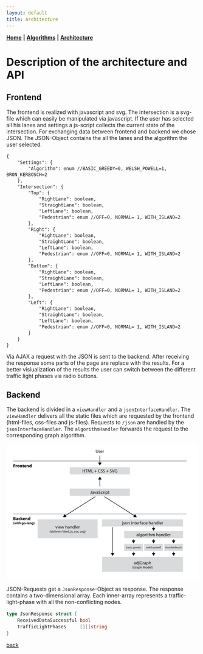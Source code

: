 ```yaml
---
layout: default
title: Architecture
---
```


**[Home](./)** **&#124;** **[Algorithms](./algorithms.html)** **&#124;** **[Architecture](./architecture.html)**

# Description of the architecture and API

## Frontend

The frontend is realized with javascript and svg. The intersection is a
svg-file which can easily be manipulated via javascript. If the user has selected
all his lanes and settings a js-script collects the current state of
the intersection. For exchanging data between frontend and backend we chose JSON.
The JSON-Object contains the all the lanes and the algorithm the user selected.

```
{
	"Settings": {
		"Algorithm": enum //BASIC_GREEDY=0, WELSH_POWELL=1, BRON_KERBOSCH=2
	},
	"Intersection": {
		"Top": {
			"RightLane": boolean,
			"StraightLane": boolean,
			"LeftLane": boolean,
			"Pedestrian": enum //OFF=0, NORMAL= 1, WITH_ISLAND=2
		},
		"Right": {
			"RightLane": boolean,
			"StraightLane": boolean,
			"LeftLane": boolean,
			"Pedestrian": enum //OFF=0, NORMAL= 1, WITH_ISLAND=2
		},
		"Buttom": {
			"RightLane": boolean,
			"StraightLane": boolean,
			"LeftLane": boolean,
			"Pedestrian": enum //OFF=0, NORMAL= 1, WITH_ISLAND=2
		},
		"Left": {
			"RightLane": boolean,
			"StraightLane": boolean,
			"LeftLane": boolean,
			"Pedestrian": enum //OFF=0, NORMAL= 1, WITH_ISLAND=2
		}
	}
}
```

Via AJAX a request with the JSON is sent to the backend.
After receiving the response some parts of the page are replace with the results.
For a better visiualization of the results the user can switch between the
different traffic light phases via radio buttons.

## Backend

The backend is divided in a ```viewHandler``` and a ```jsonInterfaceHandler```.
The ```viewHandler``` delivers all the static files which are requested by the frontend (html-files, css-files and js-files).
Requests to ```/json``` are handled by the ```jsonInterfaceHandler```. The ```algorithmHandler``` forwards the request
to the corresponding graph algorithm.

![architecture](images/architecture.png)

JSON-Requests get a ```JsonResponse```-Object as response.
The response contains a two-dimensional array.
Each inner-array represents a traffic-light-phase with all the non-conflicting nodes.

```go
type JsonResponse struct {
	ReceivedDataSuccessful bool
	TrafficLightPhases     [][]string
}
```


[back](./)